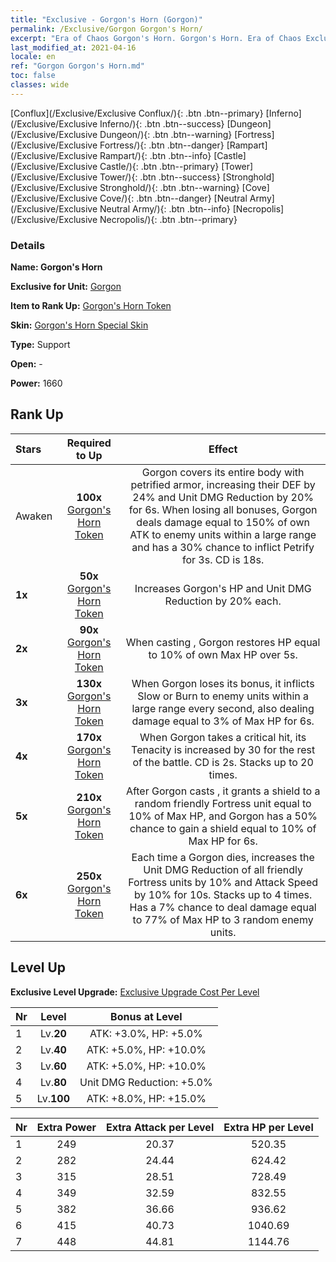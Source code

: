 ```yaml
---
title: "Exclusive - Gorgon's Horn (Gorgon)"
permalink: /Exclusive/Gorgon Gorgon's Horn/
excerpt: "Era of Chaos Gorgon's Horn. Gorgon's Horn. Era of Chaos Exclusive Gorgon's Horn. Gorgon Exclusive."
last_modified_at: 2021-04-16
locale: en
ref: "Gorgon Gorgon's Horn.md"
toc: false
classes: wide
---
```

 [Conflux](/Exclusive/Exclusive Conflux/){: .btn .btn--primary} [Inferno](/Exclusive/Exclusive Inferno/){: .btn .btn--success} [Dungeon](/Exclusive/Exclusive Dungeon/){: .btn .btn--warning} [Fortress](/Exclusive/Exclusive Fortress/){: .btn .btn--danger} [Rampart](/Exclusive/Exclusive Rampart/){: .btn .btn--info} [Castle](/Exclusive/Exclusive Castle/){: .btn .btn--primary} [Tower](/Exclusive/Exclusive Tower/){: .btn .btn--success} [Stronghold](/Exclusive/Exclusive Stronghold/){: .btn .btn--warning} [Cove](/Exclusive/Exclusive Cove/){: .btn .btn--danger} [Neutral Army](/Exclusive/Exclusive Neutral Army/){: .btn .btn--info} [Necropolis](/Exclusive/Exclusive Necropolis/){: .btn .btn--primary} 

### Details
 **Name: Gorgon's Horn** 

 **Exclusive for Unit:** [Gorgon](/units/Gorgon/) 

 **Item to Rank Up:** [Gorgon's Horn Token](/Items/con_995/)

 **Skin:** [Gorgon's Horn Special Skin](/Items/con_663/)

 **Type:** Support

 **Open:** -

 **Power:** 1660

## Rank Up

  |     Stars    |  Required to Up | Effect |
  |:-------------|:---------------:|:---------------:|
  |  Awaken  | **100x** [Gorgon's Horn Token](/Items/con_995/) | <Petrified Armor> Gorgon covers its entire body with petrified armor, increasing their DEF by 24% and Unit DMG Reduction by 20% for 6s. When losing all bonuses, Gorgon deals damage equal to 150% of own ATK to enemy units within a large range and has a 30% chance to inflict Petrify for 3s. CD is 18s. |
  | **1x** <i class="fas fa-star"/> | **50x** [Gorgon's Horn Token](/Items/con_995/) | Increases Gorgon's HP and Unit DMG Reduction by 20% each. |
  | **2x** <i class="fas fa-star"/> | **90x** [Gorgon's Horn Token](/Items/con_995/) | When casting <Petrified Armor>, Gorgon restores HP equal to 10% of own Max HP over 5s. |
  | **3x** <i class="fas fa-star"/> | **130x** [Gorgon's Horn Token](/Items/con_995/) | <Tectonic Fission> When Gorgon loses its <Petrified Armor> bonus, it inflicts Slow or Burn to enemy units within a large range every second, also dealing damage equal to 3% of Max HP for 6s. |
  | **4x** <i class="fas fa-star"/> | **170x** [Gorgon's Horn Token](/Items/con_995/) | When Gorgon takes a critical hit, its Tenacity is increased by 30 for the rest of the battle. CD is 2s. Stacks up to 20 times. |
  | **5x** <i class="fas fa-star"/> | **210x** [Gorgon's Horn Token](/Items/con_995/) | After Gorgon casts <Petrified Armor>, it grants a shield to a random friendly Fortress unit equal to 10% of Max HP, and Gorgon has a 50% chance to gain a shield equal to 10% of Max HP for 6s. |
  | **6x** <i class="fas fa-star"/> | **250x** [Gorgon's Horn Token](/Items/con_995/) | Each time a Gorgon dies, increases the Unit DMG Reduction of all friendly Fortress units by 10% and Attack Speed by 10% for 10s. Stacks up to 4 times. Has a 7% chance to deal damage equal to 77% of Max HP to 3 random enemy units. |


## Level Up
 **Exclusive Level Upgrade:** [Exclusive Upgrade Cost Per Level](/Exclusive/ExclusiveUpgradeCostPerLevel/)

  |  Nr  |   Level  | Bonus at Level |
  |:-----|:--------:|:--------------:|
  | 1 | Lv.**20** | ATK: +3.0%, HP: +5.0% |
  | 2 | Lv.**40** | ATK: +5.0%, HP: +10.0% |
  | 3 | Lv.**60** | ATK: +5.0%, HP: +10.0% |
  | 4 | Lv.**80** | Unit DMG Reduction: +5.0% |
  | 5 | Lv.**100** | ATK: +8.0%, HP: +15.0% |


  |  Nr  |  Extra Power | Extra Attack per Level | Extra HP per Level |
  |:-----|:--------:|:--------:|:--------:|
  | 1 | 249 | 20.37 | 520.35 |
  | 2 | 282 | 24.44 | 624.42 |
  | 3 | 315 | 28.51 | 728.49 |
  | 4 | 349 | 32.59 | 832.55 |
  | 5 | 382 | 36.66 | 936.62 |
  | 6 | 415 | 40.73 | 1040.69 |
  | 7 | 448 | 44.81 | 1144.76 |


